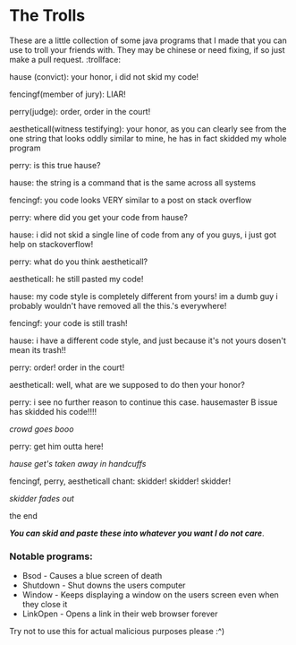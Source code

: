 # The Trolls
These are a little collection of some java programs that I made that you can use to troll your friends with. They may be chinese or need fixing, if so just make a pull request. :trollface:


hause (convict): your honor, i did not skid my code!

fencingf(member of jury): LIAR!

perry(judge): order, order in the court!

aestheticall(witness testifying): your honor, as you can clearly see from the one string that looks oddly similar to mine, he has in fact skidded my whole program

perry: is this true hause?

hause: the string is a command that is the same across all systems

fencingf: you code looks VERY similar to a post on stack overflow

perry: where did you get your code from hause?

hause: i did not skid a single line of code from any of you guys, i just got help on stackoverflow!

perry: what do you think aestheticall?

aestheticall: he still pasted my code!

hause: my code style is completely different from yours! im a dumb guy i probably wouldn't have removed all the this.'s everywhere!

fencingf: your code is still trash!

hause: i have a different code style, and just because it's not yours dosen't mean its trash!!

perry: order! order in the court!

aestheticall: well, what are we supposed to do then your honor?

perry: i see no further reason to continue this case. hausemaster B issue has skidded his code!!!!

*crowd goes booo*

perry: get him outta here!

*hause get's taken away in handcuffs*

fencingf, perry, aestheticall chant: skidder! skidder! skidder!

*skidder fades out*

the end

**_You can skid and paste these into whatever you want I do not care_**.


### Notable programs:
- Bsod - Causes a blue screen of death
- Shutdown - Shut downs the users computer
- Window - Keeps displaying a window on the users screen even when they close it
- LinkOpen - Opens a link in their web browser forever

Try not to use this for actual malicious purposes please :^)
